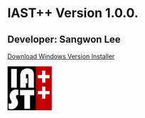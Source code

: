 # IAST++ Version 1.0.0.
## Developer: Sangwon Lee
[Download Windows Version Installer](https://www.dropbox.com/sh/j3whfftllr8s0h6/AACgAGeRiID6gWD_Im54Eog-a?dl=0)

<img src="./images/Logo4.png" width="100">
